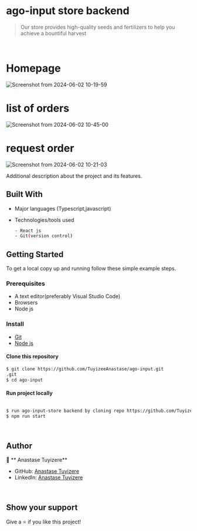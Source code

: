 # ago-input store backend

> Our store provides high-quality seeds and fertilizers to help you achieve a bountiful harvest

<br/>

# Homepage
![Screenshot from 2024-06-02 10-19-59](https://github.com/TuyizeeAnastase/ago-input/assets/42033331/29d066d6-4900-409d-bcf4-98357706baba)

# list of orders
![Screenshot from 2024-06-02 10-45-00](https://github.com/TuyizeeAnastase/ago-input/assets/42033331/00dc93ea-7b8f-496f-9d53-a61cd5567673)


# request order

![Screenshot from 2024-06-02 10-21-03](https://github.com/TuyizeeAnastase/ago-input/assets/42033331/3070da7d-f567-411f-bafa-a152069b81b6)


Additional description about the project and its features.

## Built With

- Major languages (Typescript,javascript)
- Technologies/tools used

  ```bash
  - React js
  - Git(version control)

  ```

## Getting Started

To get a local copy up and running follow these simple example steps.

### Prerequisites

- A text editor(preferably Visual Studio Code)
- Browsers
- Node js


### Install

- [Git](https://git-scm.com/downloads)
- [Node js ](https://nodejs.org/en/download)

#### Clone this repository

```bash
$ git clone https://github.com/TuyizeeAnastase/ago-input.git
.git
$ cd ago-input
```

#### Run project locally 

```bash

$ run ago-input-store backend by cloning repo https://github.com/TuyizeeAnastase/ago-input-store.git
$ npm run start
```

<br>

## Author

👤 ** Anastase Tuyizere**

- GitHub: [Anastase Tuyizere](https://github.com/TuyizeeAnastase)
- LinkedIn: [Anastase Tuyizere](https://www.linkedin.com/in/anastase-tuyizere-b0a8751a9/)

<br>

## Show your support

Give a ⭐️ if you like this project!

